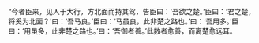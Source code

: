 “今者臣来，见人于大行，方北面而持其驾，告臣曰：’吾欲之楚。’臣曰：‘君之楚，将奚为北面？’曰：‘吾马良。’臣曰：‘马虽良，此非楚之路也。’曰：‘吾用多。’臣曰：‘用虽多，此非楚之路也。’曰：‘吾御者善。’此数者愈善，而离楚愈远耳。